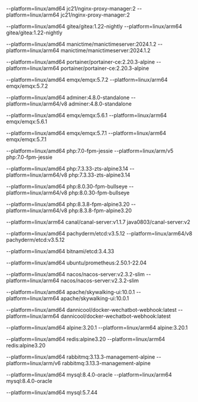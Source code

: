--platform=linux/amd64 jc21/nginx-proxy-manager:2
--platform=linux/arm64 jc21/nginx-proxy-manager:2

--platform=linux/amd64 gitea/gitea:1.22-nightly
--platform=linux/arm64 gitea/gitea:1.22-nightly


--platform=linux/amd64 manictime/manictimeserver:2024.1.2
--platform=linux/arm64 manictime/manictimeserver:2024.1.2

--platform=linux/amd64 portainer/portainer-ce:2.20.3-alpine
--platform=linux/arm64 portainer/portainer-ce:2.20.3-alpine

--platform=linux/amd64 emqx/emqx:5.7.2
--platform=linux/arm64 emqx/emqx:5.7.2

--platform=linux/amd64 adminer:4.8.0-standalone
--platform=linux/arm64/v8 adminer:4.8.0-standalone

--platform=linux/amd64 emqx/emqx:5.6.1
--platform=linux/arm64 emqx/emqx:5.6.1

--platform=linux/amd64 emqx/emqx:5.7.1
--platform=linux/arm64 emqx/emqx:5.7.1

--platform=linux/amd64 php:7.0-fpm-jessie
--platform=linux/arm/v5 php:7.0-fpm-jessie

--platform=linux/amd64 php:7.3.33-zts-alpine3.14
--platform=linux/arm64/v8 php:7.3.33-zts-alpine3.14

--platform=linux/amd64 php:8.0.30-fpm-bullseye
--platform=linux/arm64/v8 php:8.0.30-fpm-bullseye

--platform=linux/amd64 php:8.3.8-fpm-alpine3.20
--platform=linux/arm64/v8 php:8.3.8-fpm-alpine3.20

--platform=linux/arm64 canal/canal-server:v1.1.7
java0803/canal-server:v2

--platform=linux/amd64 pachyderm/etcd:v3.5.12
--platform=linux/arm64/v8 pachyderm/etcd:v3.5.12

--platform=linux/amd64 bitnami/etcd:3.4.33

--platform=linux/amd64 ubuntu/prometheus:2.50.1-22.04

--platform=linux/amd64 nacos/nacos-server:v2.3.2-slim
--platform=linux/arm64 nacos/nacos-server:v2.3.2-slim

--platform=linux/amd64 apache/skywalking-ui:10.0.1
--platform=linux/arm64 apache/skywalking-ui:10.0.1

--platform=linux/amd64 dannicool/docker-wechatbot-webhook:latest
--platform=linux/arm64 dannicool/docker-wechatbot-webhook:latest

--platform=linux/amd64 alpine:3.20.1
--platform=linux/arm64 alpine:3.20.1

--platform=linux/amd64 redis:alpine3.20
--platform=linux/arm64 redis:alpine3.20

--platform=linux/amd64  rabbitmq:3.13.3-management-alpine
--platform=linux/arm/v6 rabbitmq:3.13.3-management-alpine

--platform=linux/amd64 mysql:8.4.0-oracle
--platform=linux/arm64 mysql:8.4.0-oracle

--platform=linux/amd64 mysql:5.7.44
